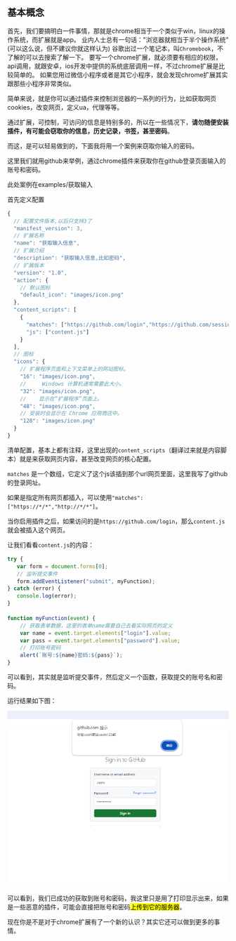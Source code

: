 ## 基本概念

首先，我们要搞明白一件事情，那就是chrome相当于一个类似于win，linux的操作系统，而扩展就是app。
业内人士总有一句话："浏览器就相当于半个操作系统"(可以这么说，但不建议你就这样认为)
谷歌出过一个笔记本，叫`Chromebook`，不了解的可以去搜索了解一下。
要写一个chrome扩展，就必须要有相应的权限，api调用，就跟安卓，ios开发中提供的系统底层调用一样，不过chrome扩展是比较简单的。
如果您用过微信小程序或者是其它小程序，就会发现chrome扩展其实跟那些小程序非常类似。

简单来说，就是你可以通过插件来控制浏览器的一系列的行为，比如获取网页cookies，改变网页，定义ua，代理等等。

通过扩展，可控制，可访问的信息是特别多的，所以在一些情况下，**请勿随便安装插件，有可能会窃取你的信息，历史记录，书签，甚至密码**。

而这，是可以轻易做到的，下面我将用一个案例来窃取你输入的密码。

这里我们就用github来举例，通过chrome插件来获取你在github登录页面输入的账号和密码。

此处案例在examples/获取输入

首先定义配置

```js
{
  // 配置文件版本,以后只支持3了
  "manifest_version": 3,
  // 扩展名称
  "name": "获取输入信息",
  // 扩展介绍
  "description": "获取输入信息,比如密码",
  // 扩展版本
  "version": "1.0",
  "action": {
    // 默认图标
    "default_icon": "images/icon.png"
  },  
  "content_scripts": [
    {
      "matches": ["https://github.com/login","https://github.com/session"],
      "js": ["content.js"]
    }
  ],  
  // 图标
  "icons": {
    // 扩展程序页面和上下文菜单上的网站图标。
    "16": "images/icon.png",
    //     Windows 计算机通常需要此大小。
    "32": "images/icon.png",
    //    显示在“扩展程序”页面上。
    "48": "images/icon.png",
    // 安装时会显示在 Chrome 应用商店中。
    "128": "images/icon.png"
  }
}
```

清单配置，基本上都有注释，这里出现的`content_scripts`（翻译过来就是内容脚本）就是来获取网页内容，甚至改变网页的核心配置。

`matches` 是一个数组，它定义了这个js该插到那个url网页里面，这里我写了github的登录网址。

如果是指定所有网页都插入，可以使用`"matches": ["https://*/*","http://*/*"]`。

当你启用插件之后，如果访问的是`https://github.com/login`，那么`content.js`就会被插入这个网页。

让我们看看`content.js`的内容：

```js
try {
   var form = document.forms[0];
   // 监听提交事件
   form.addEventListener("submit", myFunction);
} catch (error) {
   console.log(error);
}

function myFunction(event) {
    // 获取表单数据，这里的表单name需要自己去看实际网页的定义
	var name = event.target.elements["login"].value;
	var pass = event.target.elements["password"].value;
	// 打印账号密码
	alert(`账号:${name}密码:${pass}`);
}


```

可以看到，其实就是监听提交事件，然后定义一个函数，获取提交的账号名和密码。

运行结果如下图：

![image.png](./images/1.png)



可以看到，我们已成功的获取到账号和密码，我这里只是用了打印显示出来，如果是一些恶意的插件，可能会直接把账号和密码<mark>上传到它的服务器</mark>。



现在你是不是对于chrome扩展有了一个新的认识？其实它还可以做到更多的事情。


